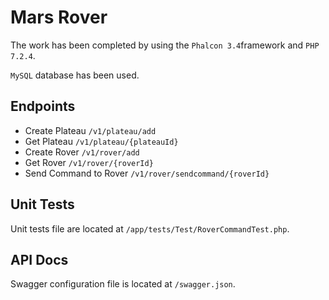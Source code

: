 # Mars Rover

The work has been completed by using the `Phalcon 3.4`framework and `PHP 7.2.4`.

`MySQL` database has been used.

## Endpoints

* Create Plateau   `/v1/plateau/add`
* Get Plateau `/v1/plateau/{plateauId}`
* Create Rover `/v1/rover/add`
* Get Rover `/v1/rover/{roverId}`
* Send Command to Rover `/v1/rover/sendcommand/{roverId}`

## Unit Tests
Unit tests file are located at `/app/tests/Test/RoverCommandTest.php`.

## API Docs

Swagger configuration file is located at `/swagger.json`.